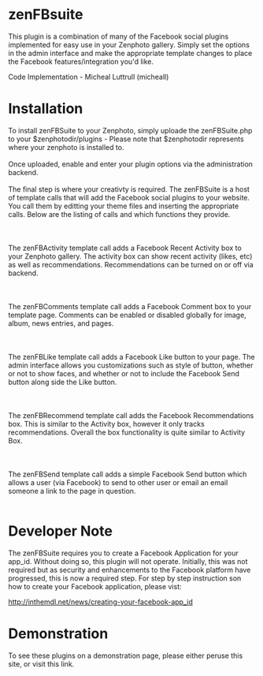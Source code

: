 zenFBsuite
==========
This plugin is a combination of many of the Facebook social plugins implemented for easy use
in your Zenphoto gallery. Simply set the options in the admin interface and make the appropriate
template changes to place the Facebook features/integration you'd like.

Code Implementation - Micheal Luttrull (micheall)

Installation
============
To install zenFBSuite to your Zenphoto, simply uploade the zenFBSuite.php to your $zenphotodir/plugins - Please note that $zenphotodir represents where your zenphoto is installed to.<br />
<br />
Once uploaded, enable and enter your plugin options via the administration backend.<br />
<br />
The final step is where your creativty is required. The zenFBSuite is a host of template calls that will add the Facebook social plugins to your website. You call them by editting your theme files and inserting the appropriate calls. Below are the listing of calls and which functions they provide.<br />
<br />
<em><?php if (function_exists('zenFBActivity')) { zenFBActivity(); } ?></em><br />
<br />
The zenFBActivity template call adds a Facebook Recent Activity box to your Zenphoto gallery. The activity box can show recent activity (likes, etc) as well as recommendations. Recommendations can be turned on or off via backend.<br />
<br />
<em><?php if (function_exists('zenFBComments')) { zenFBComments(); } ?></em><br />
<br />
The zenFBComments template call adds a Facebook Comment box to your template page. Comments can be enabled or disabled globally for image, album, news entries, and pages.<br />
<br />
<em><?php if (function_exists('zenFBLike')) { zenFBLike(); } ?></em><br />
<br />
The zenFBLike template call adds a Facebook Like button to your page. The admin interface allows you customizations such as style of button, whether or not to show faces, and whether or not to include the Facebook Send button along side the Like button.<br />
<br />
<em><?php if (function_exists('zenFBRecommend')) { zenFBRecommend(); } ?></em><br />
<br />
The zenFBRecommend template call adds the Facebook Recommendations box. This is similar to the Activity box, however it only tracks recommendations. Overall the box functionality is quite similar to Activity Box.<br />
<br />
<em><?php if (function_exists('zenFBSend')) { zenFBSend(); } ?></em><br />
<br />
The zenFBSend template call adds a simple Facebook Send button which allows a user (via Facebook) to send to other user or email an email someone a link to the page in question.<br />
<br />

Developer Note
==============
The zenFBSuite requires you to create a Facebook Application for your app_id. Without doing so, this
plugin will not operate. Initially, this was not required but as security and enhancements to the
Facebook platform have progressed, this is now a required step. For step by step instruction son how
to create your Facebook application, please vist:

http://inthemdl.net/news/creating-your-facebook-app_id

Demonstration
=============
To see these plugins on a demonstration page, please either peruse this site, or visit this link.

